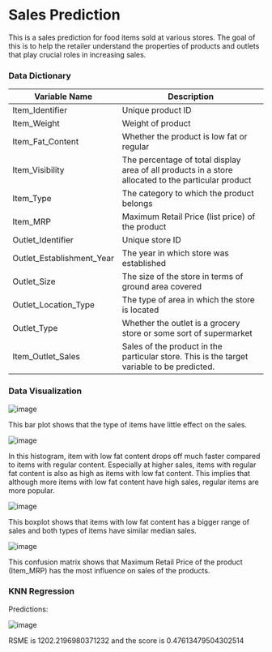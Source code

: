 # Sales Prediction
This is a sales prediction for food items sold at various stores. The goal of this is to help the retailer understand the properties of products and outlets that play crucial roles in increasing sales.

### Data Dictionary
|Variable Name|Description|
|-------------|-----------|
|Item_Identifier|Unique product ID|
|Item_Weight	|Weight of product|
|Item_Fat_Content	|Whether the product is low fat or regular|
|Item_Visibility	|The percentage of total display area of all products in a store allocated to the particular product|
|Item_Type	|The category to which the product belongs|
|Item_MRP	|Maximum Retail Price (list price) of the product|
|Outlet_Identifier	|Unique store ID|
|Outlet_Establishment_Year	|The year in which store was established|
|Outlet_Size	|The size of the store in terms of ground area covered|
|Outlet_Location_Type	|The type of area in which the store is located|
|Outlet_Type	|Whether the outlet is a grocery store or some sort of supermarket|
|Item_Outlet_Sales	|Sales of the product in the particular store. This is the target variable to be predicted.|

### Data Visualization

![image](https://user-images.githubusercontent.com/47510557/126090838-4c27d7cc-aad2-4c74-9d37-695f5643dc38.png)

This bar plot shows that the type of items have little effect on the sales.

![image](https://user-images.githubusercontent.com/47510557/126091200-1561378d-0c64-403b-8d54-7ea499c1bc5c.png)

In this histogram, item with low fat content drops off much faster compared to items with regular content. Especially at higher sales, items with regular fat content is also as high as items with low fat content. This implies that although more items with low fat content have high sales, regular items are more popular.

![image](https://user-images.githubusercontent.com/47510557/126091780-b4566aa5-db55-4fef-a13a-4fdd100326c2.png)

This boxplot shows that items with low fat content has a bigger range of sales and both types of items have similar median sales.

![image](https://user-images.githubusercontent.com/47510557/126091991-1021034b-5240-4290-a6cf-9a7aad9722a8.png)

This confusion matrix shows that Maximum Retail Price of the product (Item_MRP) has the most influence on sales of the products.


### KNN Regression
Predictions:

![image](https://user-images.githubusercontent.com/47510557/126095472-e1907bd5-1faa-468d-acc0-51e6cc8a5b7d.png)

RSME is 1202.2196980371232 and the score is  0.47613479504302514
